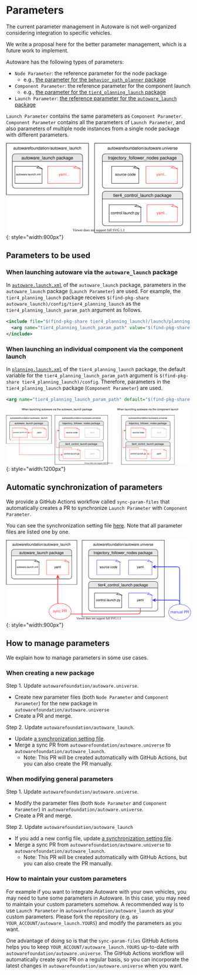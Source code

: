 # Parameters

The current parameter management in Autoware is not well-organized considering integration to specific vehicles.

We write a proposal here for the better parameter management, which is a future work to implement.

Autoware has the following types of parameters:

- `Node Parameter`: the reference parameter for the node package
  - e.g., [the parameter for the `behavior_path_planner` package](https://github.com/autowarefoundation/autoware.universe/tree/main/planning/behavior_path_planner/config)
- `Component Parameter`: the reference parameter for the component launch
  - e.g., [the parameter for the `tier4_planning_launch` package](https://github.com/autowarefoundation/autoware.universe/tree/main/launch/tier4_planning_launch/config/)
- `Launch Parameter`: [the reference parameter for the `autoware_launch` package](https://github.com/autowarefoundation/autoware_launch/tree/main/autoware_launch/config)

`Launch Parameter` contains the same parameters as `Component Parameter`.
`Component Parameter` contains all the parameters of `Launch Parameter`, and also parameters of multiple node instances from a single node package with different parameters.

![parameter-architecture](images/parameter-architecture.svg){: style="width:900px"}

## Parameters to be used

### When launching autoware via the `autoware_launch` package

In [`autoware.launch.xml`](https://github.com/autowarefoundation/autoware_launch/blob/main/autoware_launch/launch/autoware.launch.xml) of the `autoware_launch` package, parameters in the `autoware_launch` package (`Launch Parameter`) are used.
For example, the `tier4_planning_launch` package receives `$(find-pkg-share autoware_launch)/config/tier4_planning_launch` as the `tier4_planning_launch_param_path` argument as follows.

```xml
<include file="$(find-pkg-share tier4_planning_launch)/launch/planning.launch.xml">
  <arg name="tier4_planning_launch_param_path" value="$(find-pkg-share autoware_launch)/config/tier4_planning_launch"/>
</include>
```

### When launching an individual component via the component launch

In [`planning.launch.xml`](https://github.com/autowarefoundation/autoware.universe/blob/main/launch/tier4_planning_launch/launch/planning.launch.xml) of the `tier4_planning_launch` package, the default variable for the `tier4_planning_launch_param_path` argument is `$(find-pkg-share tier4_planning_launch)/config`.
Therefore, parameters in the `tier4_planning_launch` package (`Component Parameter`) are used.

```xml
<arg name="tier4_planning_launch_param_path" default="$(find-pkg-share tier4_planning_launch)/config" description="tier4_planning_launch parameter path"/>
```

![parameters-to-be-used](images/parameters-to-be-used.svg){: style="width:1200px"}

## Automatic synchronization of parameters

We provide a GitHub Actions workflow called `sync-param-files` that automatically creates a PR to synchronize `Launch Parameter` with `Component Parameter`.

You can see the synchronization setting file [here](https://github.com/autowarefoundation/autoware_launch/blob/main/.github/sync-param-files.yaml).
Note that all parameter files are listed one by one.

![parameter-sync](images/parameter-sync.svg){: style="width:900px"}

## How to manage parameters

We explain how to manage parameters in some use cases.

### When creating a new package

Step 1. Update `autowarefoundation/autoware.universe`.

- Create new parameter files (both `Node Parameter` and `Component Parameter`) for the new package in `autowarefoundation/autoware.universe`
- Create a PR and merge.

Step 2. Update `autowarefoundation/autoware_launch`.

- Update [a synchronization setting file](https://github.com/autowarefoundation/autoware_launch/blob/main/.github/sync-param-files.yaml).
- Merge a sync PR from `autowarefoundation/autoware.universe` to `autowarefoundation/autoware_launch`.
  - Note: This PR will be created automatically with GitHub Actions, but you can also create the PR manually.

### When modifying general parameters

Step 1. Update `autowarefoundation/autoware.universe`.

- Modify the parameter files (both `Node Parameter` and `Component Parameter`) in `autowarefoundation/autoware.universe`.
- Create a PR and merge.

Step 2. Update `autowarefoundation/autoware_launch`

- If you add a new config file, update [a synchronization setting file](https://github.com/autowarefoundation/autoware_launch/blob/main/.github/sync-param-files.yaml).
- Merge a sync PR from `autowarefoundation/autoware.universe` to `autowarefoundation/autoware_launch`.
  - Note: This PR will be created automatically with GitHub Actions, but you can also create the PR manually.

### How to maintain your custom parameters

For example if you want to integrate Autoware with your own vehicles, you may need to tune some parameters in Autoware.
In this case, you may need to maintain your custom parameters somehow.
A recommended way is to use `Launch Parameter` in `autowarefoundation/autoware_launch` as your custom parameters.
Please fork the repository (e.g. as `YOUR_ACCOUNT/autoware_launch.YOURS`) and modify the parameters as you want.

One advantage of doing so is that the `sync-param-files` GitHub Actions helps you to keep `YOUR_ACCOUNT/autoware_launch.YOURS` up-to-date with `autowarefoundation/autoware.universe`.
The GitHub Actions workflow will automatically create sync PR on a regular basis, so you can incorporate the latest changes in `autowarefoundation/autoware.universe` when you want.
